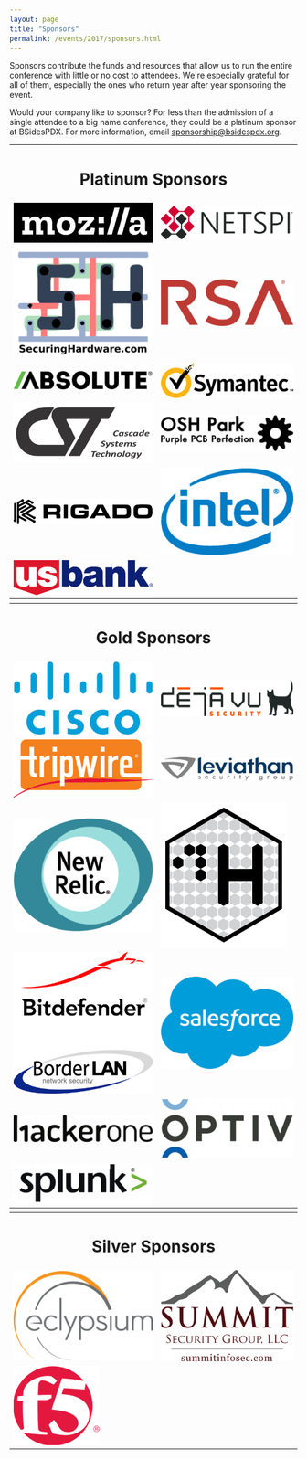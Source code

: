 ```yaml
---
layout: page
title: "Sponsors"
permalink: /events/2017/sponsors.html
---
```


Sponsors contribute the funds and resources that allow us to run the entire conference with little or no cost to attendees. We're especially grateful for all of them, especially the ones who return year after year sponsoring the event.

Would your company like to sponsor? For less than the admission of a single attendee to a big name conference, they could be a platinum sponsor at BSidesPDX. For more information, email <a href="mailto:sponsorship@bsidespdx.org">sponsorship@bsidespdx.org</a>.

<TABLE cellpadding="20" width="90%" align="center">
<tr><th colspan="2"><h1><b>Platinum Sponsors</b></h1></th></tr>
<tr><td><img src="/images/2017/moz-logo-bw-rgb.png"></td>
<td><img src="/images/2017/NETSPI.png"></td></tr>
<tr><td><img src="/images/2017/SecuringHardware.png"></td>
<td><img src="/images/2017/RSA_Logo_RED_RGB.png"></td></tr>
<tr><td><img src="/images/2017/absolute.png"></td>
<td><img src="/images/2017/symantec.png"></td></tr>
<tr><td><img src="/images/2017/cst.png"></td>
<td><img src="/images/2017/oshPark.png"></td></tr>
<tr><td><img src="/images/2017/Rigado.png"></td>
<td><img src="/images/2017/intel.png"></td></tr>
<tr><td><img src="/images/2017/usbank.png"></td>
<td></td></tr>
<tr><th colspan="2"></th></tr>
<tr><th colspan="2"><h1><b>Gold Sponsors</b></h1></th></tr>
<tr><td><img src="/images/2017/Cisco.png"></td>
<td><img src="/images/2017/DejaVu.png"></td></tr>
<tr><td><img src="/images/2017/tripwire.png"></td>
<td><img src="/images/2017/leviathan.svg"></td></tr>
<tr><td><img src="/images/2017/newRelic.png"></td>
<td><img src="/images/2017/ControlH.png"></td></tr>
<tr><td><img src="/images/2017/BD_BorderLAN.png"></td>
<td><img src="/images/2017/Salesforce.png"></td></tr>
<tr><td><img src="/images/2017/HackerOne.png"></td>
<td><img src="/images/2017/optiv.png"></td></tr>
<tr><td><img src="/images/2017/splunk.png"></td>
<td></td></tr>
<tr><th colspan="2"></th></tr>
<tr><th colspan="2"><h1><b>Silver Sponsors</b></h1></th></tr>
<tr><td><img src="/images/2017/eclypsium.png"></td>
<td><img src="/images/2017/summit.png"></td></tr>
<tr><td><img src="/images/2017/f5.png"></td>
<td></td></tr>
</table>
